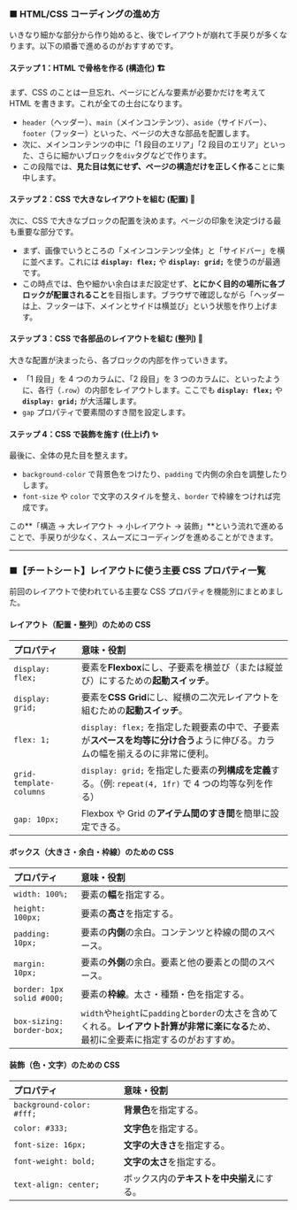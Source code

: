### ■ HTML/CSS コーディングの進め方

いきなり細かな部分から作り始めると、後でレイアウトが崩れて手戻りが多くなります。以下の順番で進めるのがおすすめです。

#### **ステップ 1：HTML で骨格を作る (構造化)** 🏗️

まず、CSS のことは一旦忘れ、ページにどんな要素が必要かだけを考えて HTML を書きます。これが全ての土台になります。

- `header`（ヘッダー）、`main`（メインコンテンツ）、`aside`（サイドバー）、`footer`（フッター）といった、ページの大きな部品を配置します。
- 次に、メインコンテンツの中に「1 段目のエリア」「2 段目のエリア」といった、さらに細かいブロックを`div`タグなどで作ります。
- この段階では、**見た目は気にせず、ページの構造だけを正しく作る**ことに集中します。

#### **ステップ 2：CSS で大きなレイアウトを組む (配置)** 📏

次に、CSS で大きなブロックの配置を決めます。ページの印象を決定づける最も重要な部分です。

- まず、画像でいうところの「メインコンテンツ全体」と「サイドバー」を横に並べます。これには **`display: flex;`** や **`display: grid;`** を使うのが最適です。
- この時点では、色や細かい余白はまだ設定せず、**とにかく目的の場所に各ブロックが配置されること**を目指します。ブラウザで確認しながら「ヘッダーは上、フッターは下、メインとサイドは横並び」という状態を作り上げます。

#### **ステップ 3：CSS で各部品のレイアウトを組む (整列)** 🎨

大きな配置が決まったら、各ブロックの内部を作っていきます。

- 「1 段目」を 4 つのカラムに、「2 段目」を 3 つのカラムに、といったように、各行（`.row`）の内部をレイアウトします。ここでも **`display: flex;`** や **`display: grid;`** が大活躍します。
- `gap` プロパティで要素間のすき間を設定します。

#### **ステップ 4：CSS で装飾を施す (仕上げ)** ✨

最後に、全体の見た目を整えます。

- `background-color` で背景色をつけたり、`padding` で内側の余白を調整したりします。
- `font-size` や `color` で文字のスタイルを整え、`border` で枠線をつければ完成です。

この**「構造 → 大レイアウト → 小レイアウト → 装飾」**という流れで進めることで、手戻りが少なく、スムーズにコーディングを進めることができます。

---

### ■【チートシート】レイアウトに使う主要 CSS プロパティ一覧

前回のレイアウトで使われている主要な CSS プロパティを機能別にまとめました。

#### **レイアウト（配置・整列）のための CSS**

| プロパティ              | 意味・役割                                                                                                                    |
| :---------------------- | :---------------------------------------------------------------------------------------------------------------------------- |
| `display: flex;`        | 要素を**Flexbox**にし、子要素を横並び（または縦並び）にするための**起動スイッチ**。                                           |
| `display: grid;`        | 要素を**CSS Grid**にし、縦横の二次元レイアウトを組むための**起動スイッチ**。                                                  |
| `flex: 1;`              | `display: flex;` を指定した親要素の中で、子要素が**スペースを均等に分け合う**ように伸びる。カラムの幅を揃えるのに非常に便利。 |
| `grid-template-columns` | `display: grid;` を指定した要素の**列構成を定義**する。（例: `repeat(4, 1fr)` で 4 つの均等な列を作る）                       |
| `gap: 10px;`            | Flexbox や Grid の**アイテム間のすき間**を簡単に設定できる。                                                                  |

#### **ボックス（大きさ・余白・枠線）のための CSS**

| プロパティ                | 意味・役割                                                                                                                               |
| :------------------------ | :--------------------------------------------------------------------------------------------------------------------------------------- |
| `width: 100%;`            | 要素の**幅**を指定する。                                                                                                                 |
| `height: 100px;`          | 要素の**高さ**を指定する。                                                                                                               |
| `padding: 10px;`          | 要素の**内側**の余白。コンテンツと枠線の間のスペース。                                                                                   |
| `margin: 10px;`           | 要素の**外側**の余白。要素と他の要素との間のスペース。                                                                                   |
| `border: 1px solid #000;` | 要素の**枠線**。太さ・種類・色を指定する。                                                                                               |
| `box-sizing: border-box;` | `width`や`height`に`padding`と`border`の太さを含めてくれる。**レイアウト計算が非常に楽になる**ため、最初に全要素に指定するのがおすすめ。 |

#### **装飾（色・文字）のための CSS**

| プロパティ                | 意味・役割                                 |
| :------------------------ | :----------------------------------------- |
| `background-color: #fff;` | **背景色**を指定する。                     |
| `color: #333;`            | **文字色**を指定する。                     |
| `font-size: 16px;`        | **文字の大きさ**を指定する。               |
| `font-weight: bold;`      | **文字の太さ**を指定する。                 |
| `text-align: center;`     | ボックス内の**テキストを中央揃え**にする。 |
